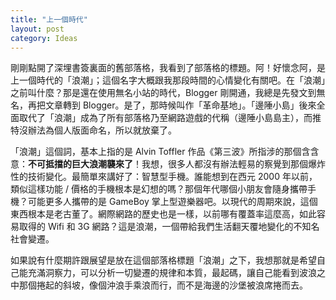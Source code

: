 ```yaml
---
title: "上一個時代"
layout: post
category: Ideas
---
```


剛剛點開了深埋書簽裏面的舊部落格，我看到了部落格的標題。阿！好懷念阿，是上一個時代的「浪潮」；這個名字大概跟我那段時間的心情變化有關吧。在「浪潮」之前叫什麼？那是還在使用無名小站的時代，Blogger 剛開通，我總是先發文到無名，再把文章轉到 Blogger。是了，那時候叫作「革命基地」。「邊陲小島」後來全面取代了「浪潮」成為了所有部落格乃至網路遊戲的代稱（邊陲小島島主），而推特沒辦法為個人版面命名，所以就放棄了。

「浪潮」這個詞，基本上指的是 Alvin Toffler 作品《第三波》所指涉的那個含含意：**不可抵擋的巨大浪潮襲來了**！我想，很多人都沒有辦法輕易的察覺到那個爆炸性的技術變化。最簡單來講好了：智慧型手機。誰能想到在西元 2000 年以前，類似這樣功能 / 價格的手機根本是幻想的嗎？那個年代哪個小朋友會隨身攜帶手機？可能更多人攜帶的是 GameBoy 掌上型遊樂器吧。以現代的周期來說，這個東西根本是老古董了。網際網路的歷史也是一樣，以前哪有覆蓋率這麼高，如此容易取得的 Wifi 和 3G 網路？這是浪潮，一個帶給我們生活翻天覆地變化的不知名社會變遷。

如果說有什麼期許跟展望是放在這個部落格標題「浪潮」之下，我想那就是希望自己能充滿洞察力，可以分析一切變遷的規律和本質，最起碼，讓自己能看到波浪之中那個捲起的斜坡，像個沖浪手乘浪而行，而不是海邊的沙堡被浪席捲而去。
